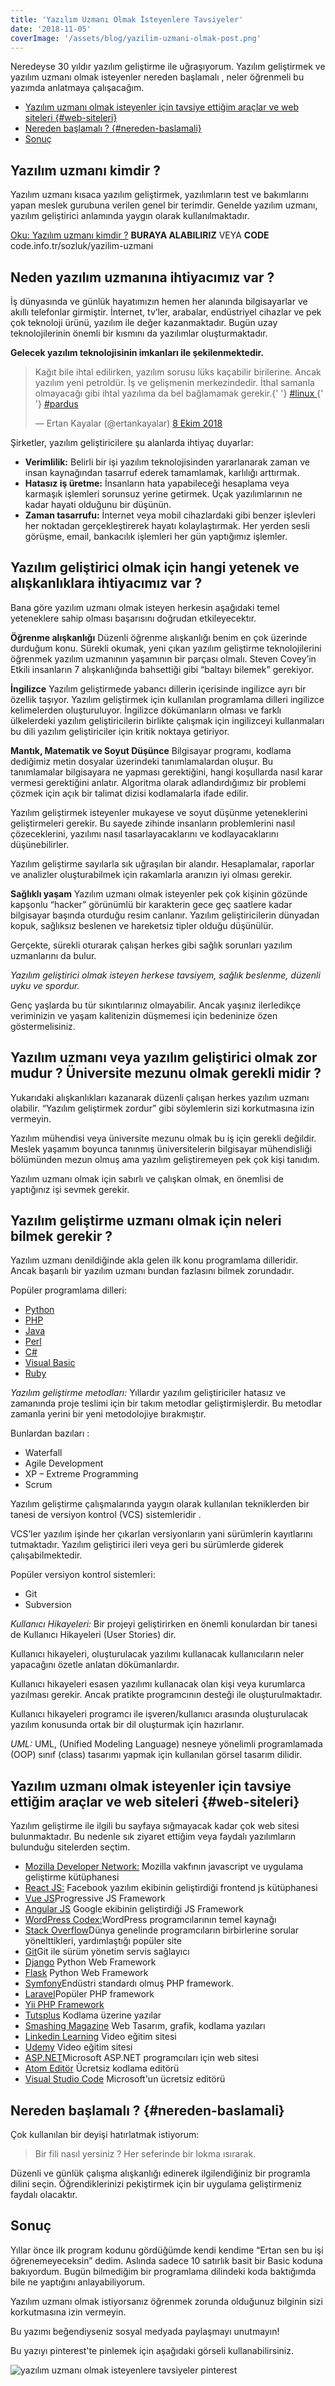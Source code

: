 ```yaml
---
title: 'Yazılım Uzmanı Olmak İsteyenlere Tavsiyeler'
date: '2018-11-05'
coverImage: '/assets/blog/yazilim-uzmani-olmak-post.png'
---
```


Neredeyse 30 yıldır yazılım geliştirme ile uğraşıyorum. Yazılım geliştirmek ve yazılım uzmanı olmak isteyenler nereden başlamalı , neler öğrenmeli bu yazımda anlatmaya çalışacağım.

- [Yazılım uzmanı olmak isteyenler için tavsiye ettiğim araçlar ve web siteleri {#web-siteleri}](#yazılım-uzmanı-olmak-isteyenler-için-tavsiye-ettiğim-araçlar-ve-web-siteleri-web-siteleri)
- [Nereden başlamalı ? {#nereden-baslamali}](#nereden-başlamalı--nereden-baslamali)
- [Sonuç](#sonuç)

<h2 id='kimdir'>Yazılım uzmanı kimdir ?</h2>

Yazılım uzmanı kısaca yazılım geliştirmek, yazılımların test ve bakımlarını yapan meslek gurubuna verilen genel bir terimdir. Genelde yazılım uzmanı, yazılım geliştirici anlamında yaygın olarak kullanılmaktadır.

[Oku: Yazılım uzmanı kimdir ?](https://ertankayalar.com.tr/sozluk/yazilim-uzmani/)
**BURAYA ALABILIRIZ** VEYA **CODE** code.info.tr/sozluk/yazilim-uzmani

<h2 id='neden'>Neden yazılım uzmanına ihtiyacımız var ?</h2>

İş dünyasında ve günlük hayatımızın hemen her alanında bilgisayarlar ve akıllı telefonlar girmiştir. İnternet, tv’ler, arabalar, endüstriyel cihazlar ve pek çok teknoloji ürünü, yazılım ile değer kazanmaktadır. Bugün uzay teknolojilerinin önemli bir kısmını da yazılımlar oluşturmaktadır.

**Gelecek yazılım teknolojisinin imkanları ile şekilenmektedir.**

<blockquote class='twitter-tweet' data-lang='tr'>
  <p lang='tr' dir='ltr'>
    Kağıt bile ihtal edilirken, yazılım sorusu lüks kaçabilir birilerine. Ancak
    yazılım yeni petroldür. İş ve gelişmenin merkezindedir. İthal samanla
    olmayacağı gibi ihtal yazılıma da bel bağlamamak gerekir.{' '}
    <a href='https://twitter.com/hashtag/linux?src=hash&amp;ref_src=twsrc%5Etfw'>
      #linux
    </a>{' '}
    <a href='https://twitter.com/hashtag/pardus?src=hash&amp;ref_src=twsrc%5Etfw'>
      #pardus
    </a>
  </p>
  &mdash; Ertan Kayalar (@ertankayalar) <a href='https://twitter.com/ertankayalar/status/1049284354403442688?ref_src=twsrc%5Etfw'>8 Ekim 2018</a>
</blockquote>
<script
  async
  src='https://platform.twitter.com/widgets.js'
  charset='utf-8'
></script>

Şirketler, yazılım geliştiricilere şu alanlarda ihtiyaç duyarlar:

- **Verimlilik:** Belirli bir işi yazılım teknolojisinden yararlanarak zaman ve insan kaynağından tasarruf ederek tamamlamak, karlılığı arttırmak.
- **Hatasız iş üretme:** İnsanların hata yapabileceği hesaplama veya karmaşık işlemleri sorunsuz yerine getirmek. Uçak yazılımlarının ne kadar hayati olduğunu bir düşünün.
- **Zaman tasarrufu:** İnternet veya mobil cihazlardaki gibi benzer işlevleri her noktadan gerçekleştirerek hayatı kolaylaştırmak. Her yerden sesli görüşme, email, bankacılık işlemleri her gün yaptığımız işlemler.

<h2 id='yetenek'>
  Yazılım geliştirici olmak için hangi yetenek ve alışkanlıklara ihtiyacımız var
  ?
</h2>

Bana göre yazılım uzmanı olmak isteyen herkesin aşağıdaki temel yeteneklere sahip olması başarısını doğrudan etkileyecektır.

**Öğrenme alışkanlığı**
Düzenli öğrenme alışkanlığı benim en çok üzerinde durduğum konu. Sürekli okumak, yeni çıkan yazılım geliştirme teknolojilerini öğrenmek yazılım uzmanının yaşamının bir parçası olmalı. Steven Covey’in Etkili insanların 7 alışkanlığında bahsettiği gibi “baltayı bilemek” gerekiyor.

**İngilizce**
Yazılım geliştirmede yabancı dillerin içerisinde ingilizce ayrı bir özellik taşıyor. Yazılım geliştirmek için kullanılan programlama dilleri ingilizce kelimelerden oluşturuluyor. İngilizce dökümanların olması ve farklı ülkelerdeki yazılım geliştiricilerin birlikte çalışmak için ingilizceyi kullanmaları bu dili yazılım geliştiriciler için kritik noktaya getiriyor.

**Mantık, Matematik ve Soyut Düşünce**
Bilgisayar programı, kodlama dediğimiz metin dosyalar üzerindeki tanımlamalardan oluşur. Bu tanımlamalar bilgisayara ne yapması gerektiğini, hangi koşullarda nasıl karar vermesi gerektiğini anlatır. Algoritma olarak adlandırdığımız bir problemi çözmek için açık bir talimat dizisi kodlamalarla ifade edilir.

Yazılım geliştirmek isteyenler mukayese ve soyut düşünme yeteneklerini geliştirmeleri gerekir. Bu sayede zihinde insanların problemlerini nasıl çözeceklerini, yazılımı nasıl tasarlayacaklarını ve kodlayacaklarını düşünebilirler.

Yazılım geliştirme sayılarla sık uğraşılan bir alandır. Hesaplamalar, raporlar ve analizler oluşturabilmek için rakamlarla aranızın iyi olması gerekir.

**Sağlıklı yaşam**
Yazılım uzmanı olmak isteyenler pek çok kişinin gözünde kapşonlu “hacker” görünümlü bir karakterin gece geç saatlere kadar bilgisayar başında oturduğu resim canlanır. Yazılım geliştiricilerin dünyadan kopuk, sağlıksız beslenen ve hareketsiz tipler olduğu düşünülür.

Gerçekte, sürekli oturarak çalışan herkes gibi sağlık sorunları yazılım uzmanlarını da bulur.

_Yazılım geliştirici olmak isteyen herkese tavsiyem, sağlık beslenme, düzenli uyku ve spordur._

Genç yaşlarda bu tür sıkıntılarınız olmayabilir. Ancak yaşınız ilerledikçe veriminizin ve yaşam kalitenizin düşmemesi için bedeninize özen göstermelisiniz.

<h2 id='universite'>
  Yazılım uzmanı veya yazılım geliştirici olmak zor mudur ? Üniversite mezunu
  olmak gerekli midir ?
</h2>

Yukarıdaki alışkanlıkları kazanarak düzenli çalışan herkes yazılım uzmanı olabilir. “Yazılım geliştirmek zordur” gibi söylemlerin sizi korkutmasına izin vermeyin.

Yazılım mühendisi veya üniversite mezunu olmak bu iş için gerekli değildir. Meslek yaşamım boyunca tanınmış üniversitelerin bilgisayar mühendisliği bölümünden mezun olmuş ama yazılım geliştiremeyen pek çok kişi tanıdım.

Yazılım uzmanı olmak için sabırlı ve çalışkan olmak, en önemlisi de yaptığınız işi sevmek gerekir.

<h2 id='neleri-bilmeli'>
  Yazılım geliştirme uzmanı olmak için neleri bilmek gerekir ?
</h2>

Yazılım uzmanı denildiğinde akla gelen ilk konu programlama dilleridir. Ancak başarılı bir yazılım uzmanı bundan fazlasını bilmek zorundadır.

Popüler programlama dilleri:

- <a href='https://www.python.org/' rel='noreferrer noopener nofollow' target='\_blank' >Python</a>
- <a href='http://php.net/' rel='noreferrer noopener nofollow' target='_blank'>
    PHP </a>
- <a href='https://www.java.com/tr/' rel='noreferrer noopener nofollow'
  target='\_blank' >Java</a>
- <a href='https://www.perl.org/' rel='noreferrer noopener nofollow' target='\_blank'>Perl</a>
- <a href='https://docs.microsoft.com/tr-tr/dotnet/csharp/' rel='noreferrer noopener nofollow' target='\_blank'>C#</a>
- <a href='https://docs.microsoft.com/tr-tr/dotnet/visual-basic/' rel='noreferrer noopener nofollow' target='\_blank'>Visual Basic</a>
- <a href='https://www.ruby-lang.org/tr/'  rel='noreferrer noopener nofollow'   target='\_blank'>Ruby</a>

_Yazılım geliştirme metodları:_
Yıllardır yazılım geliştiriciler hatasız ve zamanında proje teslimi için bir takım metodlar geliştirmişlerdir. Bu metodlar zamanla yerini bir yeni metodolojiye bırakmıştır.

Bunlardan bazıları :

- Waterfall
- Agile Development
- XP – Extreme Programming
- Scrum

Yazılım geliştirme çalışmalarında yaygın olarak kullanılan tekniklerden bir tanesi de versiyon kontrol (VCS) sistemleridir .

VCS’ler yazılım işinde her çıkarlan versiyonların yani sürümlerin kayıtlarını tutmaktadır. Yazılım geliştirici ileri veya geri bu sürümlerde giderek çalışabilmektedir.

Popüler versiyon kontrol sistemleri:

- Git
- Subversion

_Kullanıcı Hikayeleri:_
Bir projeyi geliştirirken en önemli konulardan bir tanesi de Kullanıcı Hikayeleri (User Stories) dir.

Kullanıcı hikayeleri, oluşturulacak yazılımı kullanacak kullanıcıların neler yapacağını özetle anlatan dökümanlardır.

Kullanıcı hikayeleri esasen yazılımı kullanacak olan kişi veya kurumlarca yazılması gerekir. Ancak pratikte programcının desteği ile oluşturulmaktadır.

Kullanıcı hikayeleri programcı ile işveren/kullanıcı arasında oluşturulacak yazılım konusunda ortak bir dil oluşturmak için hazırlanır.

_UML:_
UML, (Unified Modeling Language) nesneye yönelimli programlamada (OOP) sınıf (class) tasarımı yapmak için kullanılan görsel tasarım dilidir.

## Yazılım uzmanı olmak isteyenler için tavsiye ettiğim araçlar ve web siteleri {#web-siteleri}

Yazılım geliştirme ile ilgili bu sayfaya sığmayacak kadar çok web sitesi bulunmaktadır. Bu nedenle sık ziyaret ettiğim veya faydalı yazılımların bulunduğu sitelerden seçtim.

- <a href='https://developer.mozilla.org/tr/' rel='noreferrer noopener nofollow' target='\_blank'>Mozilla Developer Network:</a> Mozilla vakfının javascript ve uygulama geliştirme kütüphanesi
- <a href='https://reactjs.org/' rel='noreferrer noopener nofollow'>React JS:</a> Facebook yazılım ekibinin geliştirdiği frontend js kütüphanesi
- <a href='https://vuejs.org' rel='noreferrer noopener nofollow'>Vue JS</a>Progressive JS Framework
- <a href='https://angular.io'>Angular JS</a> Google ekibinin geliştirdiği JS Framework
- <a href='https://codex.wordpress.org/' rel='noreferrer noopener nofollow'   target='\_blank'> WordPress Codex:</a>WordPress programcılarının temel kaynağı
- <a href='https://stackoverflow.com/' rel='noreferrer noopener nofollow'   target='\_blank'> Stack Overflow</a>Dünya genelinde programcıların birbirlerine sorular yönelttikleri, yardımlaştığı popüler site
- <a href='https://git-scm.com/' rel='noreferrer noopener nofollow'   target='\_blank'>Git</a>Git ile sürüm yönetim servis sağlayıcı
- <a href='https://www.djangoproject.com/'>Django</a> Python Web Framework
- <a href='https://flask.palletsprojects.com/'>Flask</a> Python Web Framework
- <a href='https://symfony.com/' rel='noreferrer noopener nofollow'   target='\_blank'>Symfony</a>Endüstri standardı olmuş PHP framework.
- <a href='https://laravel.com/' rel='noreferrer noopener nofollow' target='\_blank'>Laravel</a>Popüler PHP framework
- <a href='https://www.yiiframework.com/' rel='noreferrer noopener nofollow'   target='\_blank'>Yii PHP Framework</a>
- <a href='https://code.tutsplus.com/' rel='noreferrer noopener nofollow'   target='\_blank'>Tutsplus</a> Kodlama üzerine yazılar
- <a href='https://www.smashingmagazine.com/'  rel='noreferrer noopener nofollow' target='\_blank'> Smashing Magazine</a> Web Tasarım, grafik, kodlama yazıları
- <a href='https://www.linkedin.com/learning/' rel='noreferrer noopener nofollow' target='\_blank'>Linkedin Learning</a> Video eğitim sitesi
- <a href='https://www.udemy.com/' rel='noreferrer noopener nofollow'  target='\_blank'>Udemy</a> Video eğitim sitesi
- <a href='https://www.asp.net/' rel='noreferrer noopener nofollow'  target='\_blank'>ASP.NET</a>Microsoft ASP.NET programcıları için web sitesi
- <a href='https://atom.io/' rel='noreferrer noopener nofollow' target='_blank'>Atom Editör</a> Ücretsiz kodlama editörü
- <a href='https://code.visualstudio.com/' rel='noreferrer noopener nofollow'   target='\_blank'>Visual Studio Code</a> Microsoft'un ücretsiz editörü

## Nereden başlamalı ? {#nereden-baslamali}

Çok kullanılan bir deyişi hatırlatmak istiyorum:

> Bir fili nasıl yersiniz ?
> Her seferinde bir lokma ısırarak.

Düzenli ve günlük çalışma alışkanlığı edinerek ilgilendiğiniz bir programla dilini seçin. Öğrendiklerinizi pekiştirmek için bir uygulama geliştirmeniz faydalı olacaktır.

## Sonuç

Yıllar önce ilk program kodunu gördüğümde kendi kendime “Ertan sen bu işi öğrenemeyeceksin” dedim. Aslında sadece 10 satırlık basit bir Basic koduna bakıyordum. Bugün bilmediğim bir programlama dilindeki koda baktığımda bile ne yaptığını anlayabiliyorum.

Yazılım uzmanı olmak istiyorsanız öğrenmek zorunda olduğunuz bilginin sizi korkutmasına izin vermeyin.

Bu yazımı beğendiyseniz sosyal medyada paylaşmayı unutmayın!

Bu yazıyı pinterest'te pinlemek için aşağıdaki görseli kullanabilirsiniz.

![yazılım uzmanı olmak isteyenlere tavsiyeler pinterest](/assets/blog/yazilim-uzmani-olmak-pin.png)
